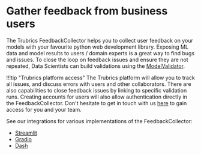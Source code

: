 # Gather feedback from business users

The Trubrics FeedbackCollector helps you to collect user feedback on your models with your favourite python web development library. Exposing ML data and model results to users / domain experts is a great way to find bugs and issues. To close the loop on feedback issues and ensure they are not repeated, Data Scientists can build validations using the [ModelValidator](./validations.md).

!!!tip "Trubrics platform access"
    The Trubrics platform will allow you to track all issues, and discuss errors with users and other collaborators. There are also capabilities to close feedback issues by linking to specific validation runs. Creating accounts for users will also allow authentication directly in the FeedbackCollector. Don't hesitate to get in touch with us [here](https://trubrics.com/demo/) to gain access for you and your team.

See our integrations for various implementations of the FeedbackCollector:

- [Streamlit](./streamlit.md)
- [Gradio](./gradio.md)
- [Dash](./dash.md)
